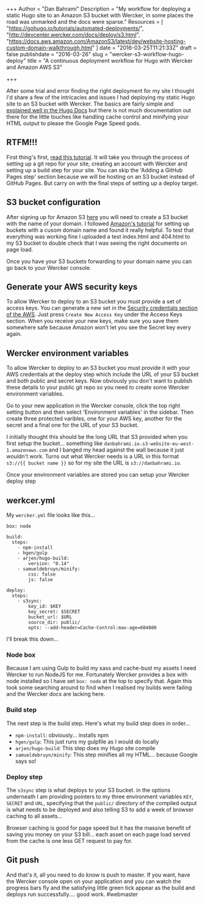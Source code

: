 +++
Author = "Dan Bahrami"
Description = "My workflow for deploying a static Hugo site to an Amazon S3 bucket with Wercker, in some places the road was unmarked and the docs were sparse."
Resources = [
    "https://gohugo.io/tutorials/automated-deployments/",
    "http://devcenter.wercker.com/docs/deploy/s3.html",
    "https://docs.aws.amazon.com/AmazonS3/latest/dev/website-hosting-custom-domain-walkthrough.html"
]
date = "2016-03-25T11:21:33Z"
draft = false
publishdate = "2016-03-26"
slug = "wercker-s3-workflow-hugo-deploy"
title = "A continuous deployment workflow for Hugo with Wercker and Amazon AWS S3"

+++

After some trial and error finding the right deployment for my site I thought I'd share a few of the intricacies and issues I had deploying my static Hugo site to an S3 bucket with Wercker. The basics are fairly simple and [explained well in the Hugo Docs][link-hugo-deployment] but there is not much documentation out there for the little touches like handling cache control and minifying your HTML output to please the Google Page Speed gods.

[link-hugo-deployment]: https://gohugo.io/tutorials/automated-deployments/

<!--more-->

## RTFM!!!

First thing's first, [read this tutorial][link-hugo-deployment]. It will take you through the process of setting up a git repo for your site, creating an account with Wercker and setting up a build step for your site. You can skip the 'Adding a GitHub Pages step' section because we will be hosting on an S3 bucket instead of GitHub Pages. But carry on with the final steps of setting up a deploy target.

## S3 bucket configuration

After signing up for Amazon S3 [here][link-s3] you will need to create a S3 bucket with the name of your domain. I followed [Amazon's tutorial][link-amazon-tutorial] for setting up buckets with a cusom domain name and found it really helpful. To test that everything was working fine I uploaded a test index.html and 404.html to my S3 bucket to double check that I was seeing the right documents on page load.

[link-s3]: https://aws.amazon.com/s3
[link-amazon-tutorial]: https://docs.aws.amazon.com/AmazonS3/latest/dev/website-hosting-custom-domain-walkthrough.html

Once you have your S3 buckets forwarding to your domain name you can go back to your Wercker console.

## Generate your AWS security keys

To allow Wercker to deploy to an S3 bucket you must provide a set of access keys. You can generate a new set in the [Security credentials section of the AWS][link-aws-security]. Just press `Create New Access Key` under the Access Keys section. When you receive your new keys, make sure you save them somewhere safe because Amazon won't let you see the Secret key every again.

[link-aws-security]: https://console.aws.amazon.com/iam/home#security_credential

## Wercker environment variables

To allow Wercker to deploy to an S3 bucket you must provide it with your AWS credentials at the deploy step which include the URL of your S3 bucket and both public and secret keys. Now obviously you don't want to publish these details to your public git repo so you need to create some Wercker environment variables.

Go to your new application in the Wercker console, click the top right setting button and then select 'Environment variables' in the sidebar. Then create three protected varibles, one for your AWS key, another for the secret and a final one for the URL of your S3 bucket.

I initially thought this should be the long URL that S3 provided when you first setup the bucket... something like `danbahrami.io.s3-website-eu-west-1.amazonaws.com` and I banged my head against the wall because it just wouldn't work. Turns out what Wercker needs is a URL in this format `s3://{{ bucket name }}` so for my site the URL is `s3://danbahrami.io`.

Once your environment variables are stored you can setup your Wercker deploy step

## werkcer.yml

My `wercker.yml` file looks like this...

```
box: node

build:
  steps:
    - npm-install
    - hgen/gulp
    - arjen/hugo-build:
        version: "0.14"
    - samueldebruyn/minify:
        css: false
        js: false

deploy:
  steps:
    - s3sync:
        key_id: $KEY
        key_secret: $SECRET
        bucket_url: $URL
        source_dir: public/
        opts: --add-header=Cache-Control:max-age=604800
```

I'll break this down...

### Node box

Because I am using Gulp to build my sass and cache-bust my assets I need Wercker to run NodeJS for me. Fortunately Wercker provides a box with node installed so I have set `box: node` at the top to specify that. Again this took some searching around to find when I realised my builds were failing and the Wercker docs are lacking here.

### Build step

The next step is the build step. Here's what my build step does in order...

- `npm-install`: obviously... installs npm
-  `hgen/gulp`: This just runs my gulpfile as I would do locally
-  `arjen/hugo-build`: This step does my Hugo site compile
-  `samueldebruyn/minify`: This step minifies all my HTML... because Google says so!

### Deploy step

The `s3sync` step is what deploys to your S3 bucket. in the options underneath I am providing pointers to my three environment variables `KEY`, `SECRET` and `URL`, specifying that the `public/` directory of the compiled output is what needs to be deployed and also telling S3 to add a week of browser caching to all assets...

Browser caching is good for page speed but it has the massive benefit of saving you money on your S3 bill... each asset on each page load served from the cache is one less GET request to pay for.


## Git push

And that's it, all you need to do know is push to master. If you want, have the Wercker console open on your application and you can watch the progress bars fly and the satisfying little green tick appear as the build and deploys run successfully.... good work. #webmaster

